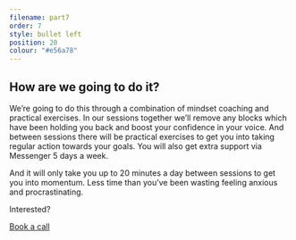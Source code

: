 ```yaml
---
filename: part7
order: 7
style: bullet left
position: 20
colour: "#e56a78"
---
```

## How are we going to do it?

We’re going to do this through a combination of mindset coaching and practical exercises. In our sessions together we’ll remove any blocks which have been holding you back and boost your confidence in your voice. And between sessions there will be practical exercises to get you into taking regular action towards your goals. You will also get extra support via Messenger 5 days a week. 

And it will only take you up to 20 minutes a day between sessions to get you into momentum. Less time than you’ve been wasting feeling anxious and procrastinating.

Interested?

<a class="cta" href="https://calendly.com/rachelgoth/sessionpackage">Book a call</a>
